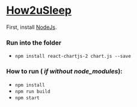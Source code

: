 # [How2uSleep](https://andersonalencarbarros.github.io/How2uSleepRepo/)

First, install [NodeJs](https://nodejs.org/en).

### Run into the folder
* ``` npm install react-chartjs-2 chart.js --save ```
### How to run ( _if without node_modules_):
* ```npm install```
* ```npm run build```
* ```npm start```
